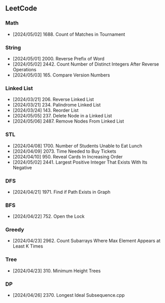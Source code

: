 ## LeetCode

### Math
- [2024/05/02] 1688. Count of Matches in Tournament

### String
- [2024/05/01] 2000. Reverse Prefix of Word
- [2024/05/02] 2442. Count Number of Distinct Integers After Reverse Operations
- [2024/05/03] 165. Compare Version Numbers

### Linked List
- [2024/03/21] 206. Reverse Linked List
- [2024/03/21] 234. Palindrome Linked List
- [2024/03/24] 143. Reorder List
- [2024/05/05] 237. Delete Node in a Linked List
- [2024/05/06] 2487. Remove Nodes From Linked List

### STL
- [2024/04/08] 1700. Number of Students Unable to Eat Lunch
- [2024/04/09] 2073. Time Needed to Buy Tickets
- [2024/04/10] 950. Reveal Cards In Increasing Order
- [2024/05/02] 2441. Largest Positive Integer That Exists With Its Negative

### DFS
- [2024/04/21] 1971. Find if Path Exists in Graph

### BFS
- [2024/04/22] 752. Open the Lock

### Greedy
- [2024/04/23] 2962. Count Subarrays Where Max Element Appears at Least K Times

### Tree
- [2024/04/23] 310. Minimum Height Trees

### DP
- [2024/04/26] 2370. Longest Ideal Subsequence.cpp